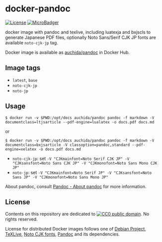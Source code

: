 # docker-pandoc

[![License](https://img.shields.io/github/license/uchida/docker-pandoc.svg?maxAge=2592000)](https://tldrlegal.com/license/creative-commons-cc0-1.0-universal)
[![MicroBadger](https://images.microbadger.com/badges/image/auchida/pandoc.svg)](http://microbadger.com/images/auchida/pandoc)

docker image with pandoc and texlive, including luatexja and bxjscls to generate Japanese PDF files,
optionally Noto Sans/Serif CJK JP fonts are available `noto-cjk-jp` tag.

Docker image is available as [auchida/pandoc](https://hub.docker.com/r/auchida/pandoc/) in Docker Hub.

## Image tags

- `latest`, `base`
- `noto-cjk-jp`
- `noto-jp`

## Usage

```console
$ docker run -v $PWD:/opt/docs auchida/pandoc pandoc -f markdown -V documentclass=ltjsarticle --pdf-engine=lualatex -o docs.pdf docs.md
```

or

```console
$ docker run -v $PWD:/opt/docs auchida/pandoc pandoc -f markdown -V documentclass=bxjsarticle -V classoption=pandoc,standard --pdf-engine=xelatex -o docs.pdf docs.md
```

- `noto-cjk-jp`: set `-V "CJKmainfont=Noto Serif CJK JP" -V "CJKsansfont=Noto Sans CJK JP" -V "CJKmonofont=Noto Sans Mono CJK JP"`
- `noto-jp`: set `-V "CJKmainfont=Noto Serif JP" -V "CJKsansfont=Noto Sans JP" -V "CJKmonofont=Noto Sans Mono JP"`

About pandoc, consult [Pandoc - About pandoc](http://pandoc.org/) for more information.

## License

Contents on this repository are dedicated to [![CC0 public domain](http://i.creativecommons.org/p/zero/1.0/80x15.png "CC0 public domain")](https://creativecommons.org/publicdomain/zero/1.0/).
No rights reserved.

License for distributed Docker images follows one of [Debian Project](https://www.debian.org/legal/licenses/), [TeXLive](https://www.tug.org/texlive/copying.html),
[Noto CJK fonts](https://github.com/googlei18n/noto-cjk/blob/master/LICENSE), [Pandoc](https://github.com/jgm/pandoc/blob/master/COPYING.md) and its dependencies.
